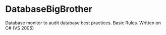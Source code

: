 # DatabaseBigBrother
Database monitor to audit database best practices.
Basic Rules.
Written on C# (VS 2005)